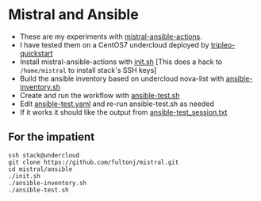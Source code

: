 Mistral and Ansible
===================

- These are my experiments with [mistral-ansible-actions](https://github.com/d0ugal/mistral-ansible-actions).
- I have tested them on a CentOS7 undercloud deployed by [tripleo-quickstart](https://github.com/openstack/tripleo-quickstart)
- Install mistral-ansible-actions with [init.sh](https://github.com/fultonj/mistral/tree/master/ansible/init.sh) [This does a hack to `/home/mistral` to install stack's SSH keys]
- Build the ansible inventory based on undercloud nova-list with [ansible-inventory.sh](https://github.com/fultonj/mistral/tree/master/ansible/ansible-inventory.sh)
- Create and run the workflow with [ansible-test.sh](https://github.com/fultonj/mistral/tree/master/ansible/ansible-test.sh)
- Edit [ansible-test.yaml](https://github.com/fultonj/mistral/tree/master/ansible/ansible-test.yaml) and re-run ansible-test.sh as needed
- If it works it should like the output from [ansible-test_session.txt](https://github.com/fultonj/mistral/tree/master/ansible/ansible-test_tession.txt.yaml)

For the impatient
-----------------
```
ssh stack@undercloud
git clone https://github.com/fultonj/mistral.git
cd mistral/ansible
./init.sh
./ansible-inventory.sh
./ansible-test.sh
```
